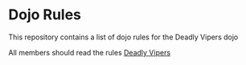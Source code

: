 Dojo Rules
==========

This repository contains a list of dojo rules for the Deadly Vipers dojo

All members should read the rules [Deadly Vipers](https://github.com/deadlyvipers)
